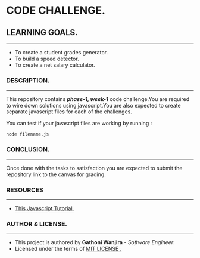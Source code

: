 <!-- Testing -->

# CODE CHALLENGE.

## LEARNING GOALS.
---

- To create a student grades generator.  
- To build a speed detector.  
- To create a net salary calculator.  

### DESCRIPTION.
---

This repository contains   **_phase-1, week-1_**  code challenge.You are required to wire down solutions using javascript.You are also expected to create separate javascript files for each of the challenges.

You can test if your  javascript files are working by running :  

`node filename.js `  
     
  

### CONCLUSION.  
---
Once done with the tasks to satisfaction you are expected to submit the repository link to the canvas for grading.

### RESOURCES 
---
- [This Javascript Tutorial.](https://youtu.be/hdI2bqOjy3c)   

### AUTHOR & LICENSE.
---


- This project is authored by **Gathoni Wanjira** - _Software Engineer_.  
- Licensed under the terms of [MIT LICENSE .](https://opensource.org/license/mit/)
  

